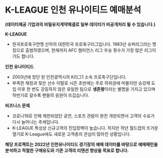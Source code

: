# K-LEAGUE 인천 유나이티드 예매분석

**(데이터제공 기업과의 비밀유지계약체결로 일부 데이터가 비공개처리 될 수 있습니다.)**

**K-LEAGUE**
- 한국프로축구연맹 산하의 대한민국 프로축구리그입니다. 1983년 슈퍼리그라는 명칭으로 출범하였으며, 현재까지 AFC 챔피언스 리그 우승 횟수가 가장 많은 리그이기도 합니다.

**인천 유나이티드**
- 2003년에 창단 된 인천광역시의 K리그1 소속 프로축구단입니다.
- 부족한 재정과 잦은 선수 이탈로 시즌 초반에는 주로 하위권에 머물지만 승강제 도입 이후 한 번도 강등하지 않은 유일한 팀으로 **생존왕**이라는 별명을 가지고 있으며 하반기로 갈수록 팬들의 응원이 뜨겁습니다.

**비즈니스 문제**
- 코로나19로 인해 제한되었던 공연, 스포츠 관람이 완전 개방되면서 고객의 수요가 다시 늘어나는 추세입니다.
- K-LEAGUE 특성상 신규고객의 진입장벽이 높습니다. 하지만 작년 월드컵의 뜨거운 열기로 K-League에도 새로운 고객층의 관심이 많아진 상황입니다.


**해당 프로젝트는 2022년 인천유나이티드 경기장의 예매 데이터를 바탕으로 예매패턴을 분석하고 적절한 구매유도와 기존 고객의 리텐션 향상을 목표로 합니다.**   


